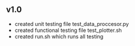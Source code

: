 ## v1.0
- created unit testing file test_data_proccesor.py
- created functional testing file test_plotter.sh
- created run.sh which runs all testing 
